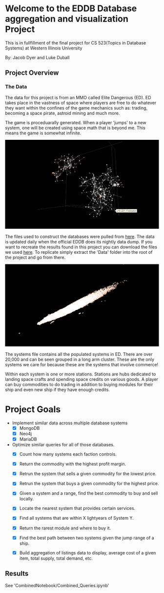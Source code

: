 # Welcome to the EDDB Database aggregation and visualization Project #

This is in fullfillment of the final project for CS 523(Topics in Database Systems) at Western Illinois University

By: Jacob Dyer and Luke Duball

## Project Overview ##

### The Data ###
The data for this project is from an MMO called Elite Dangerous (ED). ED takes place in the vastness of space where players are free to do whatever they want within the confines of the game mechanics such as: trading, becoming a space pirate, astroid mining and much more. 

The game is proceduarally generated. When a player 'jumps' to a new system, one will be created using space math that is beyond me. This means the game is somewhat infinite. 

![Two System Spheres: Nerthus and Sol](https://github.com/JacobLD/EDDB/blob/master/Img/sol_nerthus.PNG)

The files used to construct the databases were pulled from [here](https://eddb.io/api). The data is updated daily when the official EDDB does its nightly data dump. If you want to recreate the results found in this project you can download the files we used [here](https://drive.google.com/file/d/1vBIUQmErZzgLlenMJXuB4oJvEPDopNGg/view?usp=sharing). To replicate simply extract the 'Data' folder into the root of the project and go from there.

![All Systems](https://github.com/JacobLD/EDDB/blob/master/Img/all_systems.PNG)

The systems file contains all the populated systems in ED. There are over 20,000 and can be seen grouped in a long arm cluster. These are the only systems we care for because these are the systems that involve commerce!

Within each system is one or more stations. Stations are hubs dedicated to landing space crafts and spending space credits on various goods. A player can buy commodities to do trading in addition to buying modules for their ship and even new ship if they have enough credits.  

# Project Goals #
* Implement similar data across multiple database systems
    - [x] MongoDB
    - [x] Neo4j
    - [x] MariaDB
* Optimize similar queries for all of those databases.
    - [x] Count how many systems each faction controls.
    - [x] Return the commodity with the highest profit margin.
    - [x] Retrun the system that sells a given commodity for the lowest price.
    - [x] Retrun the system that buys a given commodity for the highest price.
    - [x] Given a system and a range, find the best commodity to buy and sell locally.
    - [x] Locate the nearest system that provides certain services.
    - [x] Find all systems that are within X lightyears of System Y.
    - [x] Return the rarest module and where to buy it.
    - [x] Find the best path between two systems given the jump range of a ship.
    - [x] Build aggregation of listings data to display, average cost of a given item, total supply, total demand, etc.


## Results ##
 See 'CombinedNotebook/Combined_Queries.ipynb'
